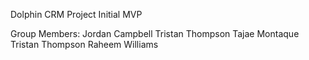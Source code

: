 Dolphin CRM Project Initial MVP

Group Members:
Jordan Campbell
Tristan Thompson
Tajae Montaque
Tristan Thompson
Raheem Williams
